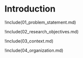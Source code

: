 # Introduction

!include(01_problem_statement.md)

!include(02_research_objectives.md)

!include(03_context.md)

!include(04_organization.md)
